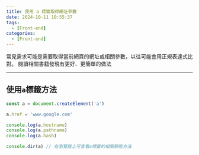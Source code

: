 ```yaml
---
title: 使用 a 標籤取得網址參數
date: 2024-10-11 10:55:37
tags:
  - [Front-end]
categories:
  - [Front-end]
---
```


常見需求可能是需要取得當前網頁的網址或相關參數，以往可能會用正規表達式比對。
閱讀相關書籍發現有更好、更簡單的做法

<!-- more -->

------

## 使用`a`標籤方法

```js
const a = document.createElement('a')

a.href = 'www.google.com'

console.log(a.hostname)
console.log(a.pathname)
console.log(a.hash)

console.dir(a) // 在瀏覽器上可查看a標籤的相關靜態方法
```

